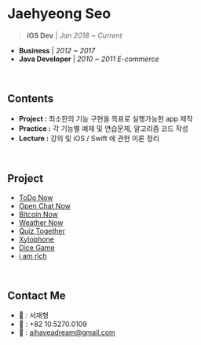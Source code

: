# Jaehyeong Seo
> **iOS Dev** | *Jan 2018 ~ Current*
- **Business** | *2012 ~ 2017*
- **Java Developer** | *2010 ~ 2011 E-commerce*

<br/>

## Contents
- **Project  :** 최소한의 기능 구현을 목표로 실행가능한 app 제작
- **Practice :** 각 기능별 예제 및 연습문제, 알고리즘 코드 작성
- **Lecture  :** 강의 및 iOS / Swift 에 관한 이론 정리

<br/>

## Project
- [ToDo Now][todo]
- [Open Chat Now][openchat]
- [Bitcoin Now][bitcoin]
- [Weather Now][weather]
- [Quiz Together][quiz]
- [Xylophone][xylophone]
- [Dice Game][dicee]
- [i am rich][iamrich]

<br/>

## Contact Me
- **:lion:** : 서재형
- **:iphone:** : +82 10.5270.0109
- **:email:** : aihaveadream@gmail.com


[todo]: 03_Project/08_ToDo_Now
[openchat]: 03_Project/07_Open_Chat_Now
[bitcoin]: 03_Project/06_Bitcoin_Now
[weather]: 03_Project/05_Weather_Now
[generic]: /01_Lecture/Generics.md
[extension]: /01_Lecture/Extensions.md
[matrix]: /02_Practice/Matrix.md
[subscript]: /01_Lecture/Subscript.md
[singleton]: /01_Lecture/Singleton-Pattern.md
[quiz]: /03_Project/04_Quiz_Together/
[collatz]: /02_Practice/Collatz-conjecture.md
[xylophone]: /03_Project/03_Xylophone/
[iamrich]: /03_Project/01_I_Am_Rich/
[dicee]: /03_Project/02_Dice_Game/
[99bottles]: /02_Practice/99-Bottles-Of-Beer.md
[fibonacci]: /02_Practice/FIBONACCI-NUMBERS.md
